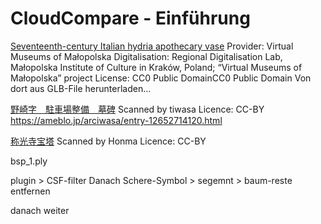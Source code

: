 # CloudCompare - Einführung



[Seventeenth-century Italian hydria apothecary vase](https://sketchfab.com/3d-models/hydria-apothecary-vase-7d6938c0c0b54b06a0210a982a73023e)
Provider: Virtual Museums of Małopolska
Digitalisation: Regional Digitalisation Lab, Małopolska Institute of Culture in Kraków, Poland; “Virtual Museums of Małopolska” project
License:
CC0 Public DomainCC0 Public Domain
Von dort aus GLB-File herunterladen...


[野崎字　駐車場整備　墓碑](https://sketchfab.com/3d-models/1599d1822ead40e2987985015c28c983)
Scanned by tiwasa
Licence: 
CC-BY
https://ameblo.jp/arciwasa/entry-12652714120.html

[称光寺宝塔](https://sketchfab.com/3d-models/e9c1d8aeba184f2c8da63a03b6ecdb0f)
Scanned by Honma
Licence: 
CC-BY



bsp_1.ply

plugin > CSF-filter 
Danach Schere-Symbol > segemnt > baum-reste entfernen

danach weiter
